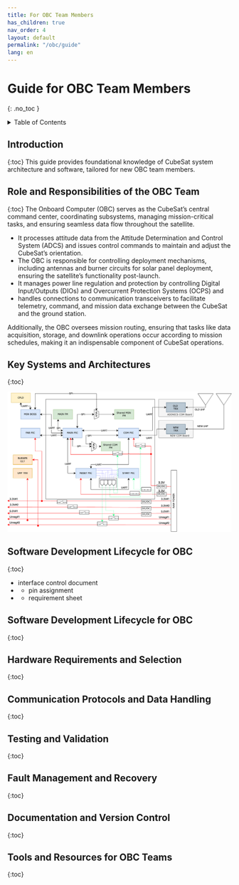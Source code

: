 ```yaml
---
title: For OBC Team Members
has_children: true
nav_order: 4
layout: default
permalink: "/obc/guide"
lang: en
---
```


# Guide for OBC Team Members
{: .no_toc }

<details markdown="block">
<summary>Table of Contents</summary>

- Table of Contents
{:toc}

</details>

## Introduction
{:toc}
This guide provides foundational knowledge of CubeSat system architecture and software, tailored for new OBC team members.


## Role and Responsibilities of the OBC Team
{:toc}
The Onboard Computer (OBC) serves as the CubeSat’s central command center, coordinating subsystems, managing mission-critical tasks, and ensuring seamless data flow throughout the satellite. 
- It processes attitude data from the Attitude Determination and Control System (ADCS) and issues control commands to maintain and adjust the CubeSat’s orientation. 
- The OBC is responsible for controlling deployment mechanisms, including antennas and burner circuits for solar panel deployment, ensuring the satellite’s functionality post-launch. 
- It manages power line regulation and protection by controlling Digital Input/Outputs (DIOs) and Overcurrent Protection Systems (OCPS) and 
- handles connections to communication transceivers to facilitate telemetry, command, and mission data exchange between the CubeSat and the ground station. 

Additionally, the OBC oversees mission routing, ensuring that tasks like data acquisition, storage, and downlink operations occur according to mission schedules, making it an indispensable component of CubeSat operations.


## Key Systems and Architectures
{:toc}
  <p>
    <img alt="OBC-detailed-block-diagram" src="https://github.com/BIRDSOpenSource/BIRDSRP-OBC/blob/main/Diagrams/obc-detailed-block-diagram.png">
  </p> 

  
## Software Development Lifecycle for OBC
{:toc}
- interface control document
- - pin assignment
- - requirement sheet 

## Software Development Lifecycle for OBC
{:toc}



## Hardware Requirements and Selection
{:toc}


## Communication Protocols and Data Handling
{:toc}



## Testing and Validation
{:toc}



## Fault Management and Recovery
{:toc}



## Documentation and Version Control
{:toc}


## Tools and Resources for OBC Teams
{:toc}



